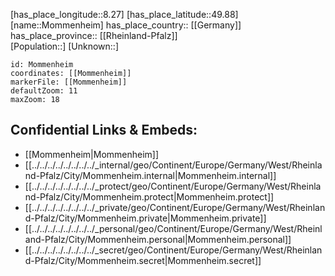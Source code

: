 ﻿---
location: [49.88,8.27] 
mapzoom: [7,12] 
mapmarker: city 
type: City
tags:
- geo/City


SpocWebEntityId: 32544
isDeleted: false
confidential: public

---
[has_place_longitude::8.27] 
[has_place_latitude::49.88] 
[name::Mommenheim] 
has_place_country:: [[Germany]]  
has_place_province:: [[Rheinland-Pfalz]]  
[Population::] 
[Unknown::] 


```leaflet
id: Mommenheim
coordinates: [[Mommenheim]] 
markerFile: [[Mommenheim]] 
defaultZoom: 11 
maxZoom: 18
```


## Confidential Links & Embeds: 
- [[Mommenheim|Mommenheim]]  
- [[../../../../../../../../_internal/geo/Continent/Europe/Germany/West/Rheinland-Pfalz/City/Mommenheim.internal|Mommenheim.internal]] 
- [[../../../../../../../../_protect/geo/Continent/Europe/Germany/West/Rheinland-Pfalz/City/Mommenheim.protect|Mommenheim.protect]] 
- [[../../../../../../../../_private/geo/Continent/Europe/Germany/West/Rheinland-Pfalz/City/Mommenheim.private|Mommenheim.private]] 
- [[../../../../../../../../_personal/geo/Continent/Europe/Germany/West/Rheinland-Pfalz/City/Mommenheim.personal|Mommenheim.personal]] 
- [[../../../../../../../../_secret/geo/Continent/Europe/Germany/West/Rheinland-Pfalz/City/Mommenheim.secret|Mommenheim.secret]] 
